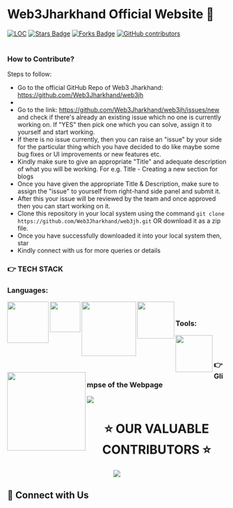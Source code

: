 # Web3Jharkhand Official Website 🚀

<div align="left">
<a href="https://github.com/Web3Jharkhand/web3jh/"><img src="https://sloc.xyz/github/Web3Jharkhand/web3jh" alt="LOC"/></a>
<a href="https://github.com/Web3Jharkhand/web3jh/"><img src="https://img.shields.io/github/stars/Web3Jharkhand/web3jh" alt="Stars Badge"/></a>
<a href="https://github.com/Web3Jharkhand/web3jh/network/members"><img src="https://img.shields.io/github/forks/Web3Jharkhand/web3jh" alt="Forks Badge"/></a>
<a href="https://github.com/Web3Jharkhand/web3jh/graphs/contributors"><img alt="GitHub contributors" src="https://img.shields.io/github/contributors/Web3Jharkhand/web3jh?color=2b9348"></a>
</div>

<br />

### How to Contribute?

Steps to follow:
- Go to the official GitHub Repo of Web3 Jharkhand: https://github.com/Web3Jharkhand/web3jh
- 
- Go to the link: https://github.com/Web3Jharkhand/web3jh/issues/new and check if there's already an existing issue which no one is currently working on. If "YES" then pick one which you can solve, assign it to yourself and start working.
- If there is no issue currently, then you can raise an "issue" by your side for the particular thing which you have decided to do like maybe some bug fixes or UI improvements or new features etc.
- Kindly make sure to give an appropriate "Title" and adequate description of what you will be working. For e.g. Title - Creating a new section for blogs
- Once you have given the appropriate Title & Description, make sure to assign the "issue" to yourself from right-hand side panel and submit it.
- After this your issue will be reviewed by the team and once approved then you can start working on it.
- Clone this repository in your local system using the command `git clone https://github.com/Web3Jharkhand/web3jh.git` OR download it as a zip file.
- Once you have successfully downloaded it into your local system then, star
- Kindly connect with us for more queries or details

<h3> 👉 TECH STACK </h3>

<h3> Languages: </h3>

<div>
<img align="left" width="95px" src="https://img.shields.io/badge/-HTML5-13324B?logo=html5&Color=white&style=plastic" />
<img align="left" width="70px" src="https://img.shields.io/badge/-CSS-1572B6?logo=CSS3&Color=white&style=plastic" />
<img align="left" width="125px" src="https://img.shields.io/badge/-JavaScript-13324B?logo=javascript&Color=white&style=plastic" />
<img align="left" width="85px" src="https://img.shields.io/badge/-React-1572B6?logo=react&Color=white&style=plastic" />

</div>

<br>
<h3> Tools: </h3>

<div>
<img align="left" width="85px" src="https://img.shields.io/badge/-Figma-1572B6?logo=figma&Color=white&style=plastic" />
<img align="left" width="180px" src="https://img.shields.io/badge/-Visual Studio Code-1572B6?logo=visualstudiocode&Color=white&style=plastic" />
</div>
<br><br>

<h3> 👉 Glimpse of the Webpage </h3>

![](https://github.com/Devs-Dungeon/bio/blob/main/Assets/bio.PNG)


<h1 align=center> ⭐ OUR VALUABLE CONTRIBUTORS ⭐ </h1>

<p align="center">
	<a href="https://github.com/Web3Jharkhand/web3jh/graphs/contributors">
		<img src="https://contrib.rocks/image?repo=Web3Jharkhand/web3jh" />
	</a>
</p>

<h2> 🔗 Connect with Us </h2>

